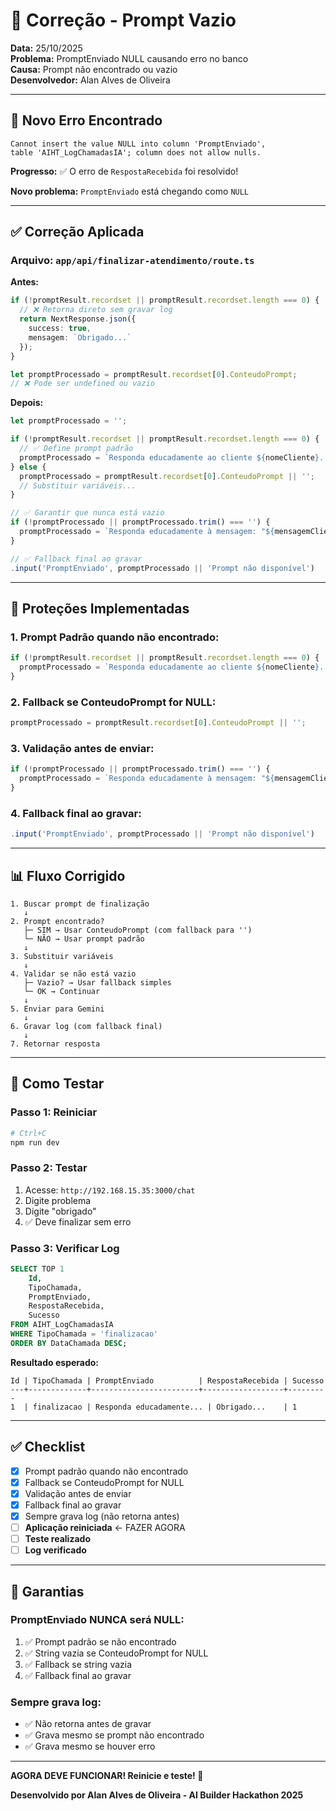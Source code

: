 # 🔧 Correção - Prompt Vazio

**Data:** 25/10/2025  
**Problema:** PromptEnviado NULL causando erro no banco  
**Causa:** Prompt não encontrado ou vazio  
**Desenvolvedor:** Alan Alves de Oliveira

---

## 🐛 Novo Erro Encontrado

```
Cannot insert the value NULL into column 'PromptEnviado', 
table 'AIHT_LogChamadasIA'; column does not allow nulls.
```

**Progresso:** ✅ O erro de `RespostaRecebida` foi resolvido!

**Novo problema:** `PromptEnviado` está chegando como `NULL`

---

## ✅ Correção Aplicada

### **Arquivo: `app/api/finalizar-atendimento/route.ts`**

**Antes:**
```typescript
if (!promptResult.recordset || promptResult.recordset.length === 0) {
  // ❌ Retorna direto sem gravar log
  return NextResponse.json({
    success: true,
    mensagem: `Obrigado...`
  });
}

let promptProcessado = promptResult.recordset[0].ConteudoPrompt;
// ❌ Pode ser undefined ou vazio
```

**Depois:**
```typescript
let promptProcessado = '';

if (!promptResult.recordset || promptResult.recordset.length === 0) {
  // ✅ Define prompt padrão
  promptProcessado = `Responda educadamente ao cliente ${nomeCliente}...`;
} else {
  promptProcessado = promptResult.recordset[0].ConteudoPrompt || '';
  // Substituir variáveis...
}

// ✅ Garantir que nunca está vazio
if (!promptProcessado || promptProcessado.trim() === '') {
  promptProcessado = `Responda educadamente à mensagem: "${mensagemCliente}"`;
}

// ✅ Fallback final ao gravar
.input('PromptEnviado', promptProcessado || 'Prompt não disponível')
```

---

## 🎯 Proteções Implementadas

### **1. Prompt Padrão quando não encontrado:**
```typescript
if (!promptResult.recordset || promptResult.recordset.length === 0) {
  promptProcessado = `Responda educadamente ao cliente ${nomeCliente}...`;
}
```

### **2. Fallback se ConteudoPrompt for NULL:**
```typescript
promptProcessado = promptResult.recordset[0].ConteudoPrompt || '';
```

### **3. Validação antes de enviar:**
```typescript
if (!promptProcessado || promptProcessado.trim() === '') {
  promptProcessado = `Responda educadamente à mensagem: "${mensagemCliente}"`;
}
```

### **4. Fallback final ao gravar:**
```typescript
.input('PromptEnviado', promptProcessado || 'Prompt não disponível')
```

---

## 📊 Fluxo Corrigido

```
1. Buscar prompt de finalização
   ↓
2. Prompt encontrado?
   ├─ SIM → Usar ConteudoPrompt (com fallback para '')
   └─ NÃO → Usar prompt padrão
   ↓
3. Substituir variáveis
   ↓
4. Validar se não está vazio
   ├─ Vazio? → Usar fallback simples
   └─ OK → Continuar
   ↓
5. Enviar para Gemini
   ↓
6. Gravar log (com fallback final)
   ↓
7. Retornar resposta
```

---

## 🚀 Como Testar

### **Passo 1: Reiniciar**
```bash
# Ctrl+C
npm run dev
```

### **Passo 2: Testar**
1. Acesse: `http://192.168.15.35:3000/chat`
2. Digite problema
3. Digite "obrigado"
4. ✅ Deve finalizar sem erro

### **Passo 3: Verificar Log**
```sql
SELECT TOP 1
    Id,
    TipoChamada,
    PromptEnviado,
    RespostaRecebida,
    Sucesso
FROM AIHT_LogChamadasIA
WHERE TipoChamada = 'finalizacao'
ORDER BY DataChamada DESC;
```

**Resultado esperado:**
```
Id | TipoChamada | PromptEnviado          | RespostaRecebida | Sucesso
---+-------------+------------------------+------------------+---------
1  | finalizacao | Responda educadamente... | Obrigado...    | 1
```

---

## ✅ Checklist

- [x] Prompt padrão quando não encontrado
- [x] Fallback se ConteudoPrompt for NULL
- [x] Validação antes de enviar
- [x] Fallback final ao gravar
- [x] Sempre grava log (não retorna antes)
- [ ] **Aplicação reiniciada** ← FAZER AGORA
- [ ] **Teste realizado**
- [ ] **Log verificado**

---

## 🎯 Garantias

### **PromptEnviado NUNCA será NULL:**
1. ✅ Prompt padrão se não encontrado
2. ✅ String vazia se ConteudoPrompt for NULL
3. ✅ Fallback se string vazia
4. ✅ Fallback final ao gravar

### **Sempre grava log:**
- ✅ Não retorna antes de gravar
- ✅ Grava mesmo se prompt não encontrado
- ✅ Grava mesmo se houver erro

---

**AGORA DEVE FUNCIONAR! Reinicie e teste! 🎉**

**Desenvolvido por Alan Alves de Oliveira - AI Builder Hackathon 2025**
